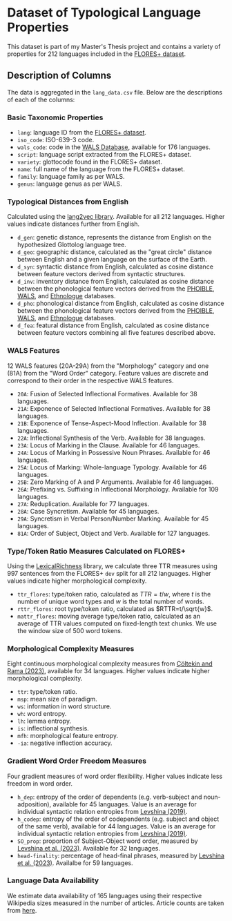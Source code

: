 # Dataset of Typological Language Properties

This dataset is part of my Master's Thesis project and contains a variety of properties for 212 languages included in the [FLORES+ dataset](https://github.com/openlanguagedata/flores). 

## Description of Columns

The data is aggregated in the `lang_data.csv` file. Below are the descriptions of each of the columns:

### Basic Taxonomic Properties

- `lang`: language ID from the [FLORES+ dataset](https://github.com/openlanguagedata/flores).
- `iso_code`: ISO-639-3 code.
- `wals_code`: code in the [WALS Database](https://wals.info/), available for 176 languages.
- `script`: language script extracted from the FLORES+ dataset.
- `variety`: glottocode found in the FLORES+ dataset.
- `name`: full name of the language from the FLORES+ dataset.
- `family`: language family as per WALS.
- `genus`: language genus as per WALS.

### Typological Distances from English

Calculated using the [lang2vec library](https://github.com/antonisa/lang2vec). Available for all 212 languages. Higher values indicate distances further from English.

- `d_gen`: genetic distance, represents the distance from English on the hypothesized Glottolog language tree.
- `d_geo`: geographic distance, calculated as the "great circle" distance between English and a given language on the surface of the Earth.
- `d_syn`: syntactic distance from English, calculated as cosine distance between feature vectors derived from syntactic structures.
- `d_inv`: inventory distance from English, calculated as cosine distance between the phonological feature vectors derived from the [PHOIBLE](https://phoible.org/), [WALS](https://wals.info/), and [Ethnologue](https://www.ethnologue.com/) databases.
- `d_pho`: phonological distance from English, calculated as cosine distance between the phonological feature vectors derived from the [PHOIBLE](https://phoible.org/), [WALS](https://wals.info/), and [Ethnologue](https://www.ethnologue.com/) databases.
- `d_fea`: featural distance from English, calculated as cosine distance between feature vectors combining all five features described above.

### WALS Features

12 WALS features (20A-29A) from the "Morphology" category and one (81A) from the "Word Order" category. Feature values are discrete and correspond to their order in the respective WALS features.

- `20A`: Fusion of Selected Inflectional Formatives. Available for 38 languages.
- `21A`: Exponence of Selected Inflectional Formatives. Available for 38 languages.
- `21B`: Exponence of Tense-Aspect-Mood Inflection. Available for 38 languages.
- `22A`: Inflectional Synthesis of the Verb. Available for 38 languages.
- `23A`: Locus of Marking in the Clause. Available for 46 languages.
- `24A`: Locus of Marking in Possessive Noun Phrases. Available for 46 languages.
- `25A`: Locus of Marking: Whole-language Typology. Available for 46 languages.
- `25B`: Zero Marking of A and P Arguments. Available for 46 languages.
- `26A`: Prefixing vs. Suffixing in Inflectional Morphology. Available for 109 languages.
- `27A`: Reduplication. Available for 77 languages.
- `28A`: Case Syncretism. Available for 45 languages.
- `29A`: Syncretism in Verbal Person/Number Marking. Available for 45 languages.
- `81A`: Order of Subject, Object and Verb. Available for 127 languages.

### Type/Token Ratio Measures Calculated on FLORES+

Using the [LexicalRichness](https://github.com/lsys/LexicalRichness) library, we calculate three TTR measures using 997 sentences from the FLORES+ `dev` split for all 212 languages. Higher values indicate higher morphological complexity.

- `ttr_flores`: type/token ratio, calculated as $TTR=t/w$, where $t$ is the number of unique word types and $w$ is the total number of words.
- `rttr_flores`: root type/token ratio, calculated as $RTTR=t/\sqrt{w}$.
- `mattr_flores`: moving average type/token ratio, calculated as an average of TTR values computed on fixed-length text chunks. We use the window size of 500 word tokens.

### Morphological Complexity Measures

Eight continuous morphological complexity measures from [Çöltekin and Rama (2023)](https://www.degruyter.com/document/doi/10.1515/lingvan-2021-0007/html), available for 34 languages. Higher values indicate higher morphological complexity.

- `ttr`: type/token ratio.
- `msp`: mean size of paradigm.
- `ws`: information in word structure.
- `wh`: word entropy.
- `lh`: lemma entropy.
- `is`: inflectional synthesis.
- `mfh`: morphological feature entropy.
- `-ia`: negative inflection accuracy.

### Gradient Word Order Freedom Measures

Four gradient measures of word order flexibility. Higher values indicate less freedom in word order.

- `h_dep`: entropy of the order of dependents (e.g. verb-subject and noun-adposition), available for 45 languages. Value is an average for individual syntactic relation entropies from [Levshina (2019)](https://www.degruyter.com/document/doi/10.1515/lingty-2019-0025/html?lang=en).
- `h_codep`: entropy of the order of codependents (e.g. subject and object of the same verb), available for 44 languages. Value is an average for individual syntactic relation entropies from [Levshina (2019)](https://www.degruyter.com/document/doi/10.1515/lingty-2019-0025/html?lang=en).
- `SO_prop`: proportion of Subject-Object word order, measured by [Levshina et al. (2023)](https://www.degruyter.com/document/doi/10.1515/ling-2021-0098/html?lang=en). Available for 32 languages.
- `head-finality`: percentage of head-final phrases, measured by [Levshina et al. (2023)](https://www.degruyter.com/document/doi/10.1515/ling-2021-0098/html?lang=en). Availalbe for 59 languages.

### Language Data Availability

We estimate data availability of 165 languages using their respective Wikipedia sizes measured in the number of articles. Article counts are taken from [here](https://meta.wikimedia.org/wiki/List_of_Wikipedias).
